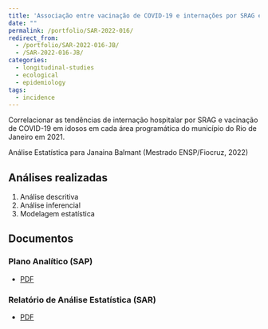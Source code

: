 ```yaml
---
title: 'Associação entre vacinação de COVID-19 e internações por SRAG em idosos nas áreas programáticas do Rio de Janeiro/RJ em 2021'
date: ""
permalink: /portfolio/SAR-2022-016/
redirect_from:
  - /portfolio/SAR-2022-016-JB/
  - /SAR-2022-016-JB/
categories:
  - longitudinal-studies
  - ecological
  - epidemiology
tags:
  - incidence
---
```


Correlacionar as tendências de internação hospitalar por SRAG e vacinação de COVID-19 em idosos em cada área programática do município do Rio de Janeiro em 2021.

Análise Estatística para Janaina Balmant (Mestrado ENSP/Fiocruz, 2022)

## Análises realizadas

1. Análise descritiva
1. Análise inferencial
1. Modelagem estatística

## Documentos

### Plano Analítico (SAP)

- [PDF][sap]

### Relatório de Análise Estatística (SAR)

- [PDF][sar]

<!-- ## Análises associadas -->

<!-- Esta análise é parte de um projeto maior e é suportada por outras análises, disponíveis abaixo. -->

<!-- **[assoc_title]** -->

<!-- <[assoc_link]> -->

<!-- --- -->

[sap]: /files/SAP-2022-016-JB-v02.pdf
[sar]: /files/SAR-2022-016-JB-v02.pdf
